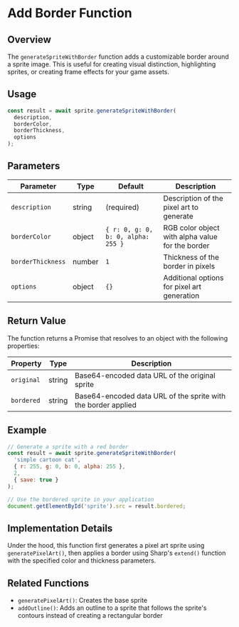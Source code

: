 # Add Border Function

## Overview

The `generateSpriteWithBorder` function adds a customizable border around a sprite image. This is useful for creating visual distinction, highlighting sprites, or creating frame effects for your game assets.

## Usage

```javascript
const result = await sprite.generateSpriteWithBorder(
  description,
  borderColor,
  borderThickness,
  options
);
```

## Parameters

| Parameter | Type | Default | Description |
|---|---|---|---|
| `description` | string | (required) | Description of the pixel art to generate |
| `borderColor` | object | `{ r: 0, g: 0, b: 0, alpha: 255 }` | RGB color object with alpha value for the border |
| `borderThickness` | number | `1` | Thickness of the border in pixels |
| `options` | object | `{}` | Additional options for pixel art generation |

## Return Value

The function returns a Promise that resolves to an object with the following properties:

| Property | Type | Description |
|---|---|---|
| `original` | string | Base64-encoded data URL of the original sprite |
| `bordered` | string | Base64-encoded data URL of the sprite with the border applied |

## Example

```javascript
// Generate a sprite with a red border
const result = await sprite.generateSpriteWithBorder(
  'simple cartoon cat',
  { r: 255, g: 0, b: 0, alpha: 255 },
  2,
  { save: true }
);

// Use the bordered sprite in your application
document.getElementById('sprite').src = result.bordered;
```

## Implementation Details

Under the hood, this function first generates a pixel art sprite using `generatePixelArt()`, then applies a border using Sharp's `extend()` function with the specified color and thickness parameters.

## Related Functions

- `generatePixelArt()`: Creates the base sprite
- `addOutline()`: Adds an outline to a sprite that follows the sprite's contours instead of creating a rectangular border
